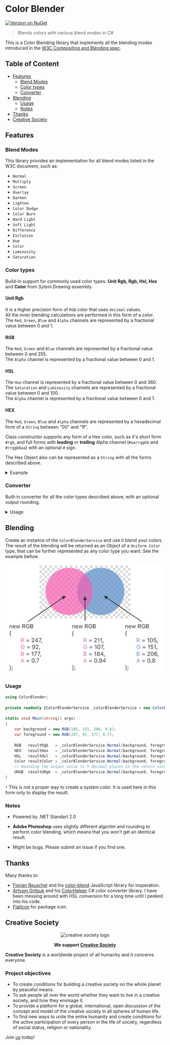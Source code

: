 # Color Blender

[![Version on NuGet](https://img.shields.io/nuget/v/Earth.ColorBlender)](https://www.nuget.org/packages/Earth.ColorBlender/)

>Blends colors with various blend modes in C#

This is a Color Blending library that implements all the blending modes introduced in the [W3C Compositing and Blending spec](https://www.w3.org/TR/compositing-1/).

## Table of Content

- [Features](#features)
   + [Blend Modes](#blend-modes)
   + [Color types](#color-types)
   + [Converter](#converter)
- [Blending](#blending)
   + [Usage](#usage)
   + [Notes](#notes)
- [Thanks](#thanks)
- [Creative Society](#creative-society)

## Features
### Blend Modes
This library provides an implementation for all blend modes listed in the W3C document, such as:

* `Normal`
* `Multiply`
* `Screen`
* `Overlay`
* `Darken`
* `Lighten`
* `Color Dodge`
* `Color Burn` 
* `Hard Light`
* `Soft Light`
* `Difference`
* `Exclusion`
* `Hue`
* `Color`
* `Luminosity`
* `Saturation`

### Color types
 Build-in support for commonly used color types: **Unit Rgb, Rgb, Hsl, Hex** and **Color** from *Sytem.Drawing* assembly.

 #### Unit Rgb

 It is a higher precision form of `RGB` color that uses `decimal` values.</br>
 All the inner blending calculations are performed in this form of a color.</br>
 The `Red`, `Green`, `Blue` and `Alpha` channels are represented by a fractional value between 0 and 1.

 #### RGB

 The `Red`, `Green` and `Blue` channels are represented by a fractional value between 0 and 255.<br/>
 The `Alpha` channel is represented by a fractional value between 0 and 1.

 #### HSL

 The `Hue` channel is represented by a fractional value between 0 and 360.<br/>
 The `Saturation` and `Luminosity` channels are represented by a fractional value between 0 and 100.<br/>
 The `Alpha` channel is represented by a fractional value between 0 and 1.

 #### HEX

 The `Red`, `Green`, `Blue` and `Alpha` channels are represented by a hexadecimal form of a `String` between "00" and "ff".

 Class constructor supports any form of a Hex color, such as it's short form `#rgb`, and full forms with <b>leading</b> or <b>trailing</b> Alpha channel (`#aarrggbb` and `#rrggbbaa`) with an optional `#` sign.

 The Hex Object also can be represented as a `String` with all the forms described above.

 <details>
  <summary>Example</summary>

   ```c#
   using ColorBlender;

   static void Main(string[] args)
   {
       var hex        = new HEX("#bbccdd");
       var anotherHex = new HEX("bbccdd");
       var ahex       = new HEX("#aabbccdd", EHEXFormat.AHEX);
       var hexa       = new HEX("#bbccddaa", EHEXFormat.HEXA);
       var shortHex   = new HEX("#abc");
       var userHex    = new HEX("bb", "cc", "dd", "aa");

       var resultHexAOpt   = hex.ToString(EHEXOutputFormat.HEXAOpt,   EHashSignFormat.Visible); // Result: "#bbccdd"
       var resultOptAHex   = hex.ToString(EHEXOutputFormat.OptAHEX,   EHashSignFormat.Hidden);  // Result: "bbccdd"
       var resultHexAConst = hex.ToString(EHEXOutputFormat.HEXAConst, EHashSignFormat.Visible); // Result: "#bbccddff"
       var resultConstAHex = hex.ToString(EHEXOutputFormat.ConstAHEX, EHashSignFormat.Hidden);  // Result: "ffbbccdd"
   }
   ```
   </details>

### Converter
 Built-in converter for all the color types described above, with an optional output rounding.

 <details>
 <summary>Usage</summary>

 ```c#
 using ColorBlender;

 private readonly IColorConverterService _colorConverterService = new ColorConverterService();

 static void Main(string[] args)
 {
    var rgb = new RGB(211, 107, 184, 0.94);

    // Conversion
    var resultRgb   = _colorConverterService.ToRgb(rgb);   // Result: new RGB(211, 107, 184, 0.94);
    var resultHex   = _colorConverterService.ToHex(rgb);   // Result: new HEX("d3", "6b", "b8", "ef")
    var resultHsl   = _colorConverterService.ToHsl(rgb);   // Result: new HSL(315, 54, 62, 0.94)
    var resultColor = _colorConverterService.ToColor(rgb); // Result: new Color(211, 107, 184, 240) *;

    // Conversion with rounding (Input Color, Rounding, Number of decimal places in the return value)
    var resultUrgb  = _colorConverterService.ToURgb(rgb, true, 5); // Result: new URGB(0.82645, 0.41961, 0.72157, 0.94);
 }
 ```

  `*` This is not a proper way to create a system color. It is used here in this form only to display the result.
 </details>

## Blending
Create an instance of the `ColorBlenderService` and use it blend your colors.<br/>
The result of the blending will be returned as an Object of a `Uniform Color` type, that can be further represented as any color type you want. See the example bellow.

 <div align="center">
 <img src="https://raw.githubusercontent.com/E4rth/ColorBlender/master/Art/Example.jpg" alt="Example"/>
 </div>

### Usage
```c#
using ColorBlender;

private readonly IColorBlenderService _colorBlenderService = new ColorBlenderService();

static void Main(string[] args)
{
    var background = new RGB(105, 151, 206, 0.8);
    var foreground = new RGB(247, 92, 177, 0.7);

    RGB   resultRgb   = _colorBlenderService.Normal(background, foreground).ToRgb();   // Result: new RGB(211, 107, 184, 0.94);
    HEX   resultHex   = _colorBlenderService.Normal(background, foreground).ToHex();   // Result: new HEX("d3", "6b", "b8", "ef");
    HSL   resultHsl   = _colorBlenderService.Normal(background, foreground).ToHsl();   // Result: new HSL(315, 54, 62, 0.94);
    Color resultColor = _colorBlenderService.Normal(background, foreground).ToColor(); // Result: new Color(211, 107, 184, 240) *;
    // Rounding the output value to 5 decimal places in the return value.
    URGB  resultURgb  = _colorBlenderService.Normal(background, foreground).ToUrgb(true, 5); // Result: new URGB(0.82645, 0.41986, 0.72315, 0.94);
}
```
 `*` This is not a proper way to create a system color. It is used here in this form only to display the result.

 ### Notes
 * Powered by .NET Standart 2.0

 * <b>Adobe Photoshop</b> uses slightly different algoritm and rounding to perform color blending, which means that you won't get an identical result.

 * Might be bugs. Please submit an issue if you find one.

## Thanks
Many thanks to:
 * [Florian Reuschel](https://github.com/loilo) and his [color-blend](https://github.com/loilo/color-blend) JavaScript library for insperation.
 * [Artyom Gritsuk](https://github.com/iamartyom) and his [ColorHelper](https://github.com/iamartyom/ColorHelper) C# color converter library. I have been messing around with HSL conversion for a long time until I peeked into his code.
 * [FlatIcon](https://www.flaticon.com/free-icon/rgb_1157899?term=color%20wheel&related_id=1157899) for package icon.

 ## Creative Society

 <div align="center">
 <img src="https://creativesociety.com/themes/tv/assets/images/cs-logos/allatra-ornament.jpg" alt="creative society logo" width="200"/>

 <b>We support [Creative Society](https://creativesociety.com/)</b>
 </div>

 <b>Creative Society</b> is a worldwide project of all humanity and it concerns everyone. 

 ### Project objectives
 * To create conditions for building a creative society on the whole planet by peaceful means.
 * To ask people all over the world whether they want to live in a creative society, and how they envisage it.
 * To provide a platform for a global, international, open discussion of the concept and model of the creative society in all spheres of human life.
 * To find new ways to unite the entire humanity and create conditions for the active participation of every person in the life of society, regardless of social status, religion or nationality.

 Join [us](https://creativesociety.com/) today!
